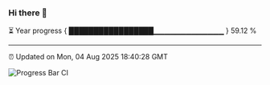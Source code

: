 ### Hi there 👋

⏳ Year progress { █████████████████▁▁▁▁▁▁▁▁▁▁▁▁▁ } 59.12 %

---

⏰ Updated on Mon, 04 Aug 2025 18:40:28 GMT

![Progress Bar CI](https://github.com/ZhaoGui/ZhaoGui/workflows/Progress%20Bar%20CI/badge.svg)

